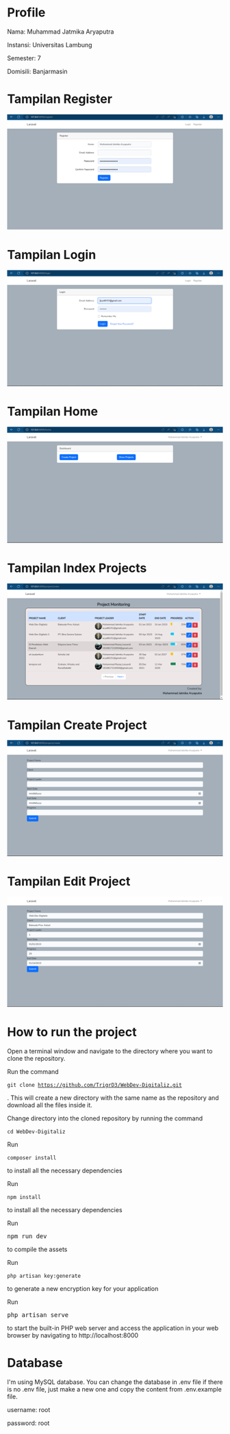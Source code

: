 <h1>Profile</h1>
Nama: Muhammad Jatmika Aryaputra

Instansi: Universitas Lambung 

Semester: 7

Domisili: Banjarmasin

<h1> Tampilan Register</h1>

![Screenshot of my app](screenshots/register.png)

<h1> Tampilan Login</h1>

![Screenshot of my app](screenshots/login.png)

<h1> Tampilan Home</h1>

![Screenshot of my app](screenshots/home.png)


<h1> Tampilan Index Projects</h1>

![Screenshot of my app](https://github.com/TrigrD3/WebDev-Digitaliz/blob/aa36f8b73008fe0600bf6a484d87f61f8a43e7f7/screenshots/project%20index.png)


<h1> Tampilan Create Project</h1>

![Screenshot of my app](https://github.com/TrigrD3/WebDev-Digitaliz/blob/aa36f8b73008fe0600bf6a484d87f61f8a43e7f7/screenshots/create%20project.png)


<h1> Tampilan Edit Project</h1>

![Screenshot of my app](https://github.com/TrigrD3/WebDev-Digitaliz/blob/aa36f8b73008fe0600bf6a484d87f61f8a43e7f7/screenshots/edit%20project.png)

<h1>How to run the project</h1>

Open a terminal window and navigate to the directory where you want to clone the repository.

Run the command <pre><code>git clone https://github.com/TrigrD3/WebDev-Digitaliz.git</code></pre>. This will create a new directory with the same name as the repository and download all the files inside it.

Change directory into the cloned repository by running the command <pre><code>cd WebDev-Digitaliz</code></pre>

Run <pre><code>composer install</code></pre> to install all the necessary dependencies

Run <pre><code>npm install</code></pre> to install all the necessary dependencies

Run <pre>npm run dev<code></code></pre> to compile the assets

Run <pre><code>php artisan key:generate</code></pre> to generate a new encryption key for your application

Run <pre>php artisan serve<code></code></pre> to start the built-in PHP web server and access the application in your web browser by navigating to http://localhost:8000


<h1>Database</h1>
I'm using MySQL database. You can change the database in .env file if there is no .env file, just make a new one and copy the content from .env.example file.

username: root

password: root
